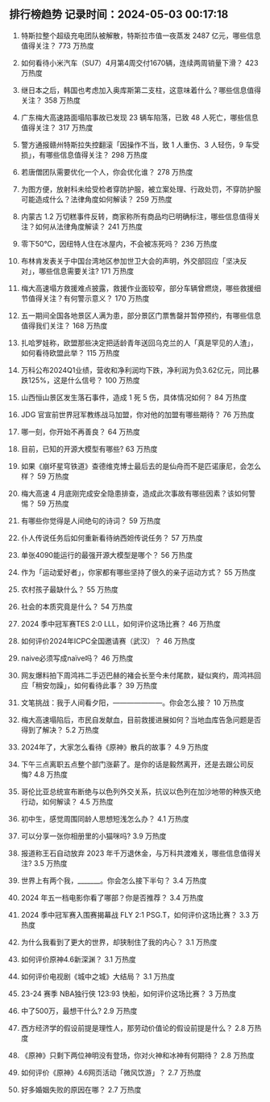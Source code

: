 
## 排行榜趋势 记录时间：2024-05-03 00:17:18
  
  1. 特斯拉整个超级充电团队被解散，特斯拉市值一夜蒸发 2487 亿元，哪些信息值得关注？ 773 万热度
    
  2. 如何看待小米汽车（SU7）4月第4周交付1670辆，连续两周销量下滑？ 423 万热度
    
  3. 继日本之后，韩国也考虑加入奥库斯第二支柱，这意味着什么？哪些信息值得关注？ 358 万热度
    
  4. 广东梅大高速路面塌陷事故已发现 23 辆车陷落，已致 48 人死亡，哪些信息值得关注？ 317 万热度
    
  5. 警方通报赣州特斯拉失控翻滚「因操作不当，致 1 人重伤、3 人轻伤，9 车受损」，有哪些信息值得关注？ 298 万热度
    
  6. 若唐僧团队需要优化一个人，你会优化谁？ 278 万热度
    
  7. 为图方便，放射科未给受检者穿防护服，被立案处理、行政处罚，不穿防护服可能造成什么？法律角度如何解读？ 259 万热度
    
  8. 内蒙古 1.2 万切糕事件反转，商家称所有商品均已明确标注，哪些信息值得关注？如何从法律角度解读？ 241 万热度
    
  9. 零下50℃，因纽特人住在冰屋内，不会被冻死吗？ 236 万热度
    
  10. 布林肯发表关于中国台湾地区参加世卫大会的声明，外交部回应「坚决反对」，哪些信息需要关注? 171 万热度
    
  11. 梅大高速塌方救援难点披露，救援作业面较窄，部分车辆曾燃烧，哪些救援细节值得关注？有何警示意义？ 170 万热度
    
  12. 五一期间全国各地景区人满为患，部分景区门票售罄并暂停预约，有哪些信息值得我们关注？ 168 万热度
    
  13. 扎哈罗娃称，欧盟那些决定把适龄青年送回乌克兰的人「真是罕见的人渣」，如何看待欧盟此举？ 115 万热度
    
  14. 万科公布2024Q1业绩，营收和净利润均下跌，净利润为负3.62亿元，同比暴跌125%，这是什么信号？ 100 万热度
    
  15. 山西恒山景区发生落石事件，造成 1 死 5 伤，具体情况如何？ 84 万热度
    
  16. JDG 官宣前世界冠军教练战马加盟，你对他的加盟有哪些期待？ 76 万热度
    
  17. 哪一刻，你开始不再善良？ 64 万热度
    
  18. 目前，已知的开源大模型有哪些? 63 万热度
    
  19. 如果《崩坏星穹铁道》查德维克博士最后去的是仙舟而不是匹诺康尼，会怎么样？ 59 万热度
    
  20. 梅大高速 4 月底刚完成安全隐患排查，造成此次事故有哪些因素？该如何警惕？ 59 万热度
    
  21. 有哪些你觉得是人间绝句的诗词？ 59 万热度
    
  22. 仆人传说任务后如何重新看待纳西妲传说任务？ 57 万热度
    
  23. 单张4090能运行的最强开源大模型是哪个？ 56 万热度
    
  24. 作为「运动爱好者」，你家都有哪些坚持了很久的亲子运动方式？ 55 万热度
    
  25. 农村孩子最缺什么？ 55 万热度
    
  26. 社会的本质究竟是什么？ 54 万热度
    
  27. 2024 季中冠军赛TES 2:0 LLL，如何评价这场比赛？ 46 万热度
    
  28. 如何评价2024年ICPC全国邀请赛（武汉）？ 46 万热度
    
  29. naive必须写成naïve吗？ 46 万热度
    
  30. 网友爆料拍下周鸿祎二手迈巴赫的褚会长至今未付尾款，疑似爽约，周鸿祎回应「稍安勿躁」，如何看待此事？ 39 万热度
    
  31. 文笔挑战：我于人间看夕阳，———————。你会怎么接？ 10 万热度
    
  32. 梅大高速塌陷后，市民自发献血，目前救援进展如何？当地血库告急问题是否得到了解决？ 5.2 万热度
    
  33. 2024年了，大家怎么看待《原神》散兵的故事？ 4.9 万热度
    
  34. 下午三点离职五点整个部门涨薪了。是你的话是毅然离开，还是去跟公司反悔? 4.8 万热度
    
  35. 哥伦比亚总统宣布断绝与以色列外交关系，抗议以色列在加沙地带的种族灭绝行动，如何解读？ 4.5 万热度
    
  36. 初中生，感觉周围同龄人思想短浅怎么办？ 4.1 万热度
    
  37. 可以分享一张你相册里的小猫咪吗? 3.9 万热度
    
  38. 报道称王石自动放弃 2023 年千万退休金，与万科共渡难关，哪些信息值得关注? 3.5 万热度
    
  39. 世界上有两个我，_______。你会怎么接下半句？ 3.4 万热度
    
  40. 2024 年五一档电影你看了哪部？你是否推荐？ 3.4 万热度
    
  41. 2024 季中冠军赛入围赛揭幕战 FLY 2:1 PSG.T，如何评价这场比赛？ 3.3 万热度
    
  42. 为什么我看到了更大的世界，却狭制住了我的内心？ 3.1 万热度
    
  43. 如何评价原神4.6新深渊？ 3.1 万热度
    
  44. 如何评价电视剧《城中之城》大结局？ 3.1 万热度
    
  45. 23-24 赛季 NBA独行侠 123:93 快船，如何评价这场比赛？ 3 万热度
    
  46. 中了500万，最想干什么? 2.9 万热度
    
  47. 西方经济学的假设前提是理性人，那劳动价值论的假设前提是什么？ 2.8 万热度
    
  48. 《原神》只剩下两位神明没有登场，你对火神和冰神有何期待？ 2.8 万热度
    
  49. 如何评价《原神》4.6网页活动「微风饮游」？ 2.7 万热度
    
  50. 好多婚姻失败的原因在哪？ 2.7 万热度
    